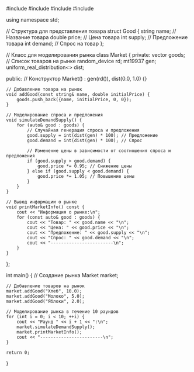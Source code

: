 #include <iostream>
#include <vector>
#include <random>
#include <cmath>

using namespace std;

// Структура для представления товара
struct Good {
    string name; // Название товара
    double price; // Цена товара
    int supply;   // Предложение товара
    int demand;   // Спрос на товар
};

// Класс для моделирования рынка
class Market {
private:
    vector<Good> goods; // Список товаров на рынке
    random_device rd;
    mt19937 gen;
    uniform_real_distribution<> dist;

public:
    // Конструктор
    Market() : gen(rd()), dist(0.0, 1.0) {}

    // Добавление товара на рынок
    void addGood(const string& name, double initialPrice) {
        goods.push_back({name, initialPrice, 0, 0});
    }

    // Моделирование спроса и предложения
    void simulateDemandSupply() {
        for (auto& good : goods) {
            // Случайная генерация спроса и предложения
            good.supply = int(dist(gen) * 100); // Предложение
            good.demand = int(dist(gen) * 100); // Спрос

            // Изменение цены в зависимости от соотношения спроса и предложения
            if (good.supply > good.demand) {
                good.price *= 0.95; // Снижение цены
            } else if (good.supply < good.demand) {
                good.price *= 1.05; // Повышение цены
            }
        }
    }

    // Вывод информации о рынке
    void printMarketInfo() const {
        cout << "Информация о рынке:\n";
        for (const auto& good : goods) {
            cout << "Товар: " << good.name << "\n";
            cout << "Цена: " << good.price << "\n";
            cout << "Предложение: " << good.supply << "\n";
            cout << "Спрос: " << good.demand << "\n";
            cout << "------------------------\n";
        }
    }
};

int main() {
    // Создание рынка
    Market market;

    // Добавление товаров на рынок
    market.addGood("Хлеб", 10.0);
    market.addGood("Молоко", 5.0);
    market.addGood("Яблоки", 2.0);

    // Моделирование рынка в течение 10 раундов
    for (int i = 0; i < 10; ++i) {
        cout << "Раунд " << i + 1 << ":\n";
        market.simulateDemandSupply();
        market.printMarketInfo();
        cout << "------------------------\n";
    }

    return 0;
}
